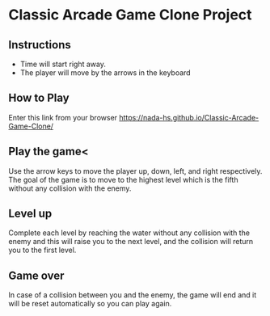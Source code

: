 # Classic Arcade Game Clone Project

## Instructions
- Time will start right away.
- The player will move by the arrows in the keyboard

## How to Play
 Enter this link from your browser  https://nada-hs.github.io/Classic-Arcade-Game-Clone/

## Play the game<
Use the arrow keys to move the player up, down, left, and right respectively. The goal of the game is to move to the highest level which is the fifth without any collision with the enemy.

## Level up
Complete each level by reaching the water without any collision with the enemy and this will raise you to the next level, and the collision will return you to the first level.


## Game over
In case of a collision between you and the enemy, the game will end and it will be reset automatically so you can play again.


